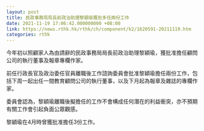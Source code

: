```yaml
---
layout: post
title: 民政事務局局長前政治助理黎穎瑜獲批多任兩份工作
date: 2021-11-19 17:06:42.000000000 +08:00
link: https://news.rthk.hk/rthk/ch/component/k2/1620591-20211119.htm
categories: rthk
---
```


今年初以照顧家人為由請辭的民政事務局局長前政治助理黎穎瑜，獲批准擔任顧問公司的執行董事及報章專欄作家。

前任行政長官及政治委任官員離職後工作諮詢委員會批准黎穎瑜擔任兩份工作，包括下周一起出任一間教育顧問公司的執行董事，以及下月起為報章及雜誌的專欄作家。

委員會認為，黎穎瑜離職後擬擔任的工作不會構成任何潛在的利益衝突，亦不預期有關工作會引起負面公眾觀感。

黎穎瑜在4月時曾獲批准擔任3份工作。
